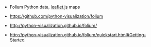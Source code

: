 * Folium 
Python data, [leaflet.js](https://leafletjs.com/) maps

* https://github.com/python-visualization/folium
* http://python-visualization.github.io/folium/
* http://python-visualization.github.io/folium/quickstart.html#Getting-Started

